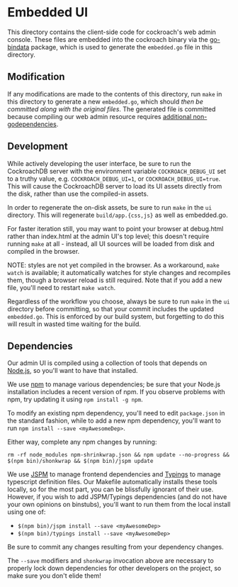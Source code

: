 # Embedded UI

This directory contains the client-side code for cockroach's web admin
console. These files are embedded into the cockroach binary via the
[go-bindata](https://github.com/jteeuwen/go-bindata) package, which is used to
generate the `embedded.go` file in this directory.

## Modification

If any modifications are made to the contents of this directory, run `make` in
this directory to generate a new `embedded.go`, which should _then be
committed along with the original files_. The generated file is committed
because compiling our web admin resource requires
[additional non-godependencies](#dependencies).

## Development

While actively developing the user interface, be sure to run the CockroachDB
server with the environment variable `COCKROACH_DEBUG_UI` set to a truthy
value, e.g. `COCKROACH_DEBUG_UI=1`, or `COCKROACH_DEBUG_UI=true`. This will
cause the CockroachDB server to load its UI assets directly from the disk,
rather than use the compiled-in assets.

In order to regenerate the on-disk assets, be sure to run `make` in the `ui`
directory. This will regenerate `build/app.{css,js}` as well as embedded.go.

For faster iteration still, you may want to point your browser at debug.html
rather than index.html at the admin UI's top level; this doesn't require
running `make` at all - instead, all UI sources will be loaded from disk and
compiled in the browser.

NOTE: styles are not yet compiled in the browser. As a workaround, `make
watch` is available; it automatically watches for style changes and recompiles
them, though a browser reload is still required. Note that if you add a new
file, you'll need to restart `make watch`.

Regardless of the workflow you choose, always be sure to run `make` in the
`ui` directory before committing, so that your commit includes the updated
`embedded.go`. This is enforced by our build system, but forgetting to do this
will result in wasted time waiting for the build.

## Dependencies
Our admin UI is compiled using a collection of tools that depends on
[Node.js](https://nodejs.org/), so you'll want to have that installed.

We use [npm](https://www.npmjs.com/) to manage various dependencies; be sure
that your Node.js installation includes a recent version of npm. If you
observe problems with npm, try updating it using `npm install -g npm`.

To modify an existing npm dependency, you'll need to edit `package.json` in
the standard fashion, while to add a new npm dependency, you'll want to run
`npm install --save <myAwesomeDep>`.

Either way, complete any npm changes by running:
```
rm -rf node_modules npm-shrinkwrap.json && npm update --no-progress && $(npm bin)/shonkwrap && $(npm bin)/jspm update
```

We use [JSPM](http://jspm.io/) to manage frontend dependencies and
[Typings](https://github.com/typings/typings) to manage typescript definition
files. Our Makefile automatically installs these tools locally, so for the
most part, you can be blissfully ignorant of their use. However, if you wish
to add JSPM/Typings dependencies (and do not have your own opinions on
binstubs), you'll want to run them from the local install using one of:

- `$(npm bin)/jspm install --save <myAwesomeDep>`
- `$(npm bin)/typings install --save <myAwesomeDep>`

Be sure to commit any changes resulting from your dependency changes.

The `--save` modifiers and `shonkwrap` invocation above are necessary to
properly lock down dependencies for other developers on the project, so make
sure you don't elide them!
